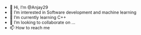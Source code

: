 - 👋 Hi, I’m @Anjay29
- 👀 I’m interested in Software development and machine learning
- 🌱 I’m currently learning C++
- 💞️ I’m looking to collaborate on ...
- 📫 How to reach me 

<!---
Anjay29/Anjay29 is a ✨ special ✨ repository because its `README.md` (this file) appears on your GitHub profile.
You can click the Preview link to take a look at your changes.
--->
